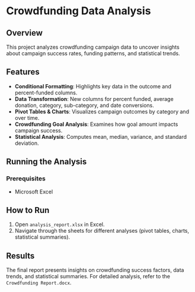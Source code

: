 # Crowdfunding Data Analysis

## Overview
This project analyzes crowdfunding campaign data to uncover insights about campaign success rates, funding patterns, and statistical trends. 

## Features
- **Conditional Formatting**: Highlights key data in the outcome and percent-funded columns.
- **Data Transformation**: New columns for percent funded, average donation, category, sub-category, and date conversions.
- **Pivot Tables & Charts**: Visualizes campaign outcomes by category and over time.
- **Crowdfunding Goal Analysis**: Examines how goal amount impacts campaign success.
- **Statistical Analysis**: Computes mean, median, variance, and standard deviation.

## Running the Analysis
### Prerequisites
- Microsoft Excel 

## How to Run
1. Open `analysis_report.xlsx` in Excel.
2. Navigate through the sheets for different analyses (pivot tables, charts, statistical summaries).

## Results
The final report presents insights on crowdfunding success factors, data trends, and statistical summaries. For detailed analysis, refer to the `Crowdfunding Report.docx`.


